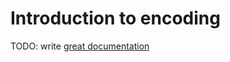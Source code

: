 # Introduction to encoding

TODO: write [great documentation](http://jacobian.org/writing/what-to-write/)
